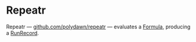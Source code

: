 Repeatr
=======

Repeatr &mdash; [github.com/polydawn/repeatr](https://github.com/polydawn/repeatr) &mdash;
evaluates a [Formula](../glossary#Formula), producing a [RunRecord](../glossary#RunRecord).
